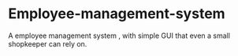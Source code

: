 # Employee-management-system
A  employee management system , with simple GUI that even a small shopkeeper can rely on.
